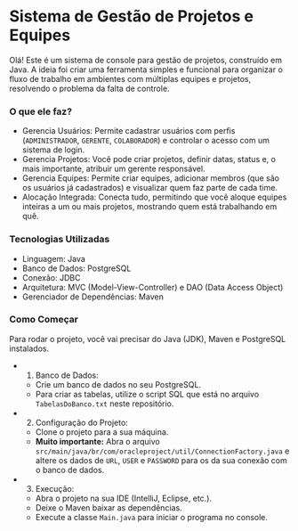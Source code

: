 # Sistema de Gestão de Projetos e Equipes

Olá! Este é um sistema de console para gestão de projetos, construído em Java. A ideia foi criar uma ferramenta simples e funcional para organizar o fluxo de trabalho em ambientes com múltiplas equipes e projetos, resolvendo o problema da falta de controle.

### O que ele faz?

- Gerencia Usuários: Permite cadastrar usuários com perfis (`ADMINISTRADOR`, `GERENTE`, `COLABORADOR`) e controlar o acesso com um sistema de login.
- Gerencia Projetos: Você pode criar projetos, definir datas, status e, o mais importante, atribuir um gerente responsável.
- Gerencia Equipes: Permite criar equipes, adicionar membros (que são os usuários já cadastrados) e visualizar quem faz parte de cada time.
- Alocação Integrada: Conecta tudo, permitindo que você aloque equipes inteiras a um ou mais projetos, mostrando quem está trabalhando em quê.

### Tecnologias Utilizadas

- Linguagem: Java
- Banco de Dados: PostgreSQL
- Conexão: JDBC
- Arquitetura: MVC (Model-View-Controller) e DAO (Data Access Object)
- Gerenciador de Dependências: Maven

### Como Começar

Para rodar o projeto, você vai precisar do Java (JDK), Maven e PostgreSQL instalados.

- 1. Banco de Dados:
    - Crie um banco de dados no seu PostgreSQL.
    - Para criar as tabelas, utilize o script SQL que está no arquivo `TabelasDoBanco.txt` neste repositório.

- 2. Configuração do Projeto:
    - Clone o projeto para a sua máquina.
    - **Muito importante:** Abra o arquivo `src/main/java/br/com/oracleproject/util/ConnectionFactory.java` e altere os dados de `URL`, `USER` e `PASSWORD` para os da sua conexão com o banco de dados.

- 3. Execução:
    - Abra o projeto na sua IDE (IntelliJ, Eclipse, etc.).
    - Deixe o Maven baixar as dependências.
    - Execute a classe `Main.java` para iniciar o programa no console.
